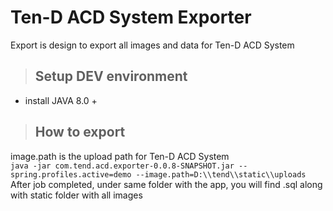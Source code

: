 # Ten-D ACD System Exporter
Export is design to export all images and data for Ten-D ACD System

> ## Setup DEV environment
- install JAVA 8.0 +

> ## How to export   
image.path is the upload path for Ten-D ACD System  
``
java -jar com.tend.acd.exporter-0.0.8-SNAPSHOT.jar --spring.profiles.active=demo --image.path=D:\\tend\\static\\uploads
``  
After job completed, under same folder with the app, you will find <timestamp>.sql along with static folder with all images

